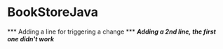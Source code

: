 # BookStoreJava
*** Adding a line for triggering a change ***
***Adding a 2nd line, the first one didn't work***

